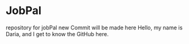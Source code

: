 # JobPal
repository for jobPal
new Commit will be made here
Hello, my name is Daria, and I get to know the GitHub here. 


